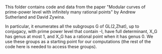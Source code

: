 This folder contains code and data from the paper "Modular curves of prime-power level with infinitely many rational points" by Andrew Sutherland and David Zywina.

In particular, it enumerates all the subgroups G of GL(2,Zhat), up to conjugacy, with prime power level that contain -I, have full determinant, X_G has genus at most 1, and X_G has a rational point when it has genus 0.   We use these groups as a starting point for our computations (the rest of the code here is needed to access these groups).
